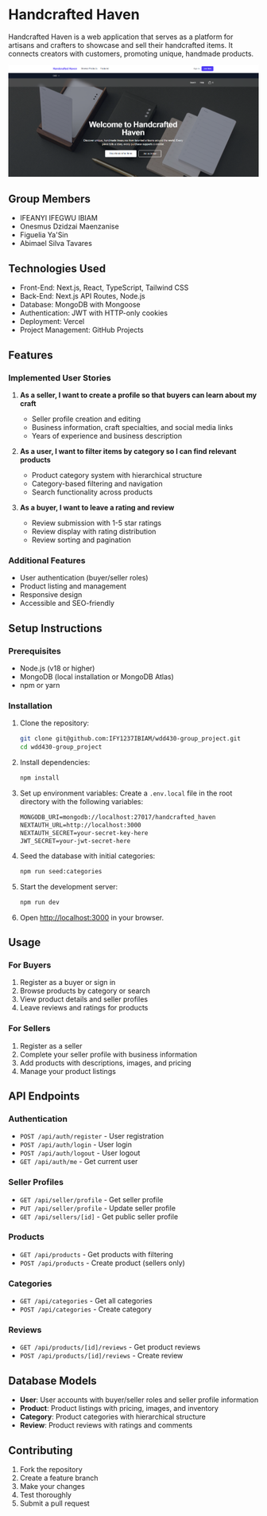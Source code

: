 # Handcrafted Haven

Handcrafted Haven is a web application that serves as a platform for artisans and crafters to showcase and sell their handcrafted items. It connects creators with customers, promoting unique, handmade products.

![alt text](image.png)

## Group Members

- IFEANYI IFEGWU IBIAM
- Onesmus Dzidzai Maenzanise
- Figuelia Ya'Sin
- Abimael Silva Tavares

## Technologies Used

- Front-End: Next.js, React, TypeScript, Tailwind CSS
- Back-End: Next.js API Routes, Node.js
- Database: MongoDB with Mongoose
- Authentication: JWT with HTTP-only cookies
- Deployment: Vercel
- Project Management: GitHub Projects

## Features

### Implemented User Stories

1. **As a seller, I want to create a profile so that buyers can learn about my craft**
   - Seller profile creation and editing
   - Business information, craft specialties, and social media links
   - Years of experience and business description

2. **As a user, I want to filter items by category so I can find relevant products**
   - Product category system with hierarchical structure
   - Category-based filtering and navigation
   - Search functionality across products

3. **As a buyer, I want to leave a rating and review**
   - Review submission with 1-5 star ratings
   - Review display with rating distribution
   - Review sorting and pagination

### Additional Features

- User authentication (buyer/seller roles)
- Product listing and management
- Responsive design
- Accessible and SEO-friendly

## Setup Instructions

### Prerequisites

- Node.js (v18 or higher)
- MongoDB (local installation or MongoDB Atlas)
- npm or yarn

### Installation

1. Clone the repository:
   ```bash
   git clone git@github.com:IFY1237IBIAM/wdd430-group_project.git
   cd wdd430-group_project
   ```

2. Install dependencies:
   ```bash
   npm install
   ```

3. Set up environment variables:
   Create a `.env.local` file in the root directory with the following variables:
   ```
   MONGODB_URI=mongodb://localhost:27017/handcrafted_haven
   NEXTAUTH_URL=http://localhost:3000
   NEXTAUTH_SECRET=your-secret-key-here
   JWT_SECRET=your-jwt-secret-here
   ```

4. Seed the database with initial categories:
   ```bash
   npm run seed:categories
   ```

5. Start the development server:
   ```bash
   npm run dev
   ```

6. Open [http://localhost:3000](http://localhost:3000) in your browser.

## Usage

### For Buyers

1. Register as a buyer or sign in
2. Browse products by category or search
3. View product details and seller profiles
4. Leave reviews and ratings for products

### For Sellers

1. Register as a seller
2. Complete your seller profile with business information
3. Add products with descriptions, images, and pricing
4. Manage your product listings

## API Endpoints

### Authentication
- `POST /api/auth/register` - User registration
- `POST /api/auth/login` - User login
- `POST /api/auth/logout` - User logout
- `GET /api/auth/me` - Get current user

### Seller Profiles
- `GET /api/seller/profile` - Get seller profile
- `PUT /api/seller/profile` - Update seller profile
- `GET /api/sellers/[id]` - Get public seller profile

### Products
- `GET /api/products` - Get products with filtering
- `POST /api/products` - Create product (sellers only)

### Categories
- `GET /api/categories` - Get all categories
- `POST /api/categories` - Create category

### Reviews
- `GET /api/products/[id]/reviews` - Get product reviews
- `POST /api/products/[id]/reviews` - Create review

## Database Models

- **User**: User accounts with buyer/seller roles and seller profile information
- **Product**: Product listings with pricing, images, and inventory
- **Category**: Product categories with hierarchical structure
- **Review**: Product reviews with ratings and comments

## Contributing

1. Fork the repository
2. Create a feature branch
3. Make your changes
4. Test thoroughly
5. Submit a pull request
